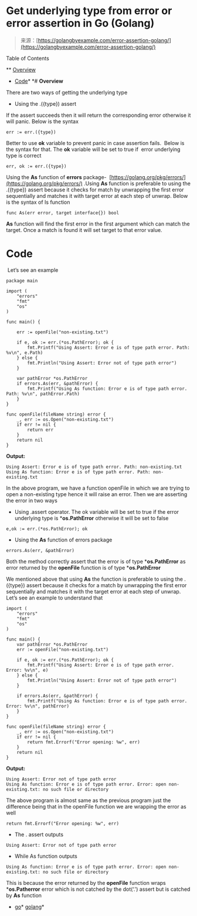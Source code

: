 <!--yml
category: 未分类
date: 2024-10-13 06:25:00
-->

# Get underlying type from error or error assertion in Go (Golang)

> 来源：[https://golangbyexample.com/error-assertion-golang/](https://golangbyexample.com/error-assertion-golang/)

Table of Contents

 **   [Overview](#Overview "Overview")
*   [Code](#Code "Code")*  *# **Overview**

There are two ways of getting the underlying type

*   Using the .({type}) assert

If the assert succeeds then it will return the corresponding error otherwise it will panic. Below is the syntax

```
err := err.({type})
```

Better to use **ok** variable to prevent panic in case assertion fails.  Below is the syntax for that. The **ok** variable will be set to true if  error underlying type is correct

```
err, ok := err.({type})
```

Using the **As** function of **errors** package-  [https://golang.org/pkg/errors/](https://golang.org/pkg/errors/) .Using **As** function is preferable to using the .({type}) assert because it checks for match by unwrapping the first error sequentially and matches it with target error at each step of unwrap. Below is the syntax of Is function

```
func As(err error, target interface{}) bool
```

**As** function will find the first error in the first argument which can match the target. Once a match is found it will set target to that error value.

# **Code**

 Let’s see an example

```
package main

import (
	"errors"
	"fmt"
	"os"
)

func main() {

	err := openFile("non-existing.txt")

	if e, ok := err.(*os.PathError); ok {
		fmt.Printf("Using Assert: Error e is of type path error. Path: %v\n", e.Path)
	} else {
		fmt.Println("Using Assert: Error not of type path error")
	}

	var pathError *os.PathError
	if errors.As(err, &pathError) {
		fmt.Printf("Using As function: Error e is of type path error. Path: %v\n", pathError.Path)
	}
}

func openFile(fileName string) error {
	_, err := os.Open("non-existing.txt")
	if err != nil {
		return err
	}
	return nil
}
```

**Output:**

```
Using Assert: Error e is of type path error. Path: non-existing.txt
Using As function: Error e is of type path error. Path: non-existing.txt
```

In the above program, we have a function openFile in which we are trying to open a non-existing type hence it will raise an error. Then we are asserting  the error in two ways

*   Using .assert operator. The ok variable will be set to true if the error underlying type is ***os.PathError** otherwise it will be set to false

```
e,ok := err.(*os.PathError); ok
```

*   Using the **As** function of errors package

```
errors.As(err, &pathError)
```

Both the method correctly assert that the error is of type ***os.PathError** as error returned by the **openFile** function is of type ***os.PathError**

We mentioned above that using **As** the function is preferable to using the .({type}) assert because it checks for a match by unwrapping the first error sequentially and matches it with the target error at each step of unwrap. Let’s see an example to understand that

```
import (
	"errors"
	"fmt"
	"os"
)

func main() {
	var pathError *os.PathError
	err := openFile("non-existing.txt")

	if e, ok := err.(*os.PathError); ok {
		fmt.Printf("Using Assert: Error e is of type path error. Error: %v\n", e)
	} else {
		fmt.Println("Using Assert: Error not of type path error")
	}

	if errors.As(err, &pathError) {
		fmt.Printf("Using As function: Error e is of type path error. Error: %v\n", pathError)
	}
}

func openFile(fileName string) error {
	_, err := os.Open("non-existing.txt")
	if err != nil {
		return fmt.Errorf("Error opening: %w", err)
	}
	return nil
}
```

**Output:**

```
Using Assert: Error not of type path error
Using As function: Error e is of type path error. Error: open non-existing.txt: no such file or directory
```

The above program is almost same as the previous program just the difference being that in the openFile function we are wrapping the error as well

```
return fmt.Errorf("Error opening: %w", err)
```

*   The . assert outputs

```
Using Assert: Error not of type path error
```

*   While As function outputs

```
Using As function: Error e is of type path error. Error: open non-existing.txt: no such file or directory
```

This is because the error returned by the **openFile** function wraps ***os.Patherror** error which is not catched by the dot(‘.’) assert but is catched by **As** function

*   [go](https://golangbyexample.com/tag/go/)*   [golang](https://golangbyexample.com/tag/golang/)*